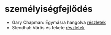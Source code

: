 # személyiségfejlődés

- Gary Chapman: Egymásra hangolva [részletek](_details/Gary%20Chapman.md#id_379)
- Stendhal: Vörös és fekete [részletek](_details/Stendhal.md#id_562)